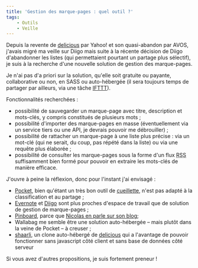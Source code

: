 ```yaml
---
title: 'Gestion des marque-pages : quel outil ?'
tags:
    - Outils
    - Veille
---
```


Depuis la revente de [delicious](http://delicious.com) par Yahoo! et son quasi-abandon par AVOS, j'avais migré ma veille sur Diigo mais suite à la récente décision de Diigo d'abandonner les listes (qui permettaient pourtant un partage plus sélectif), je suis à la recherche d'une nouvelle solution de gestion des marque-pages.

<!-- more -->

Je n'ai pas d'a priori sur la solution, qu'elle soit gratuite ou payante, collaborative ou non, en SASS ou auto-hébergée (il sera toujours temps de partager par ailleurs, via une tâche [IFTTT](http://ifttt.com)).

Fonctionnalités recherchées :

- possibilité de sauvegarder un marque-page avec titre, description et mots-clés, y compris constitués de plusieurs mots ;
- possibilité d'importer des marque-pages en masse (éventuellement via un service tiers ou une API, je devrais pouvoir me débrouiller) ;
- possibilité de rattacher un marque-page à une liste plus précise : via un mot-clé (qui ne serait, du coup, pas répété dans la liste) ou via une requête plus élaborée ;
- possibilité de consulter les marque-pages sous la forme d'un flux <abbr title="Really Simple Syndication" lang="en">RSS</abbr> suffisamment bien formé pour pouvoir en extraire les mots-clés de manière efficace.

J'ouvre à peine la réflexion, donc pour l'instant j'ai envisagé :

- [Pocket](http://getpocket.com), bien qu'étant un très bon outil de [cueillette](http://ploum.net/la-cueillette-de-lactualite-et-des-informations/ '"La cueillette de l’actualité et des informations", Lionel Dricot'), n'est pas adapté à la classification et au partage ;
- [Evernote](http://evernote.com) et [Diigo](http://www.diigo.com) sont plus proches d'espace de travail que de solution de gestion de marque-pages ;
- [Pinboard](http://pinboard.in), parce que [Nicolas en parle sur son blog](http://gasteroprod.com/web/mes-bookmarks-migrent-de-diigo-vers-pinboard '"Mes bookmarks migrent de Diigo vers Pinboard", Nicolas Hoizey');
- Wallabag me semble être une solution auto-hébergée – mais plutôt dans la veine de Pocket – à creuser ;
- [shaarli](http://sebsauvage.net/wiki/doku.php?id=php:shaarli), un clone auto-hébergé de [delicious](http://delicious.com) qui a l'avantage de pouvoir fonctionner sans javascript côté client et sans base de données côté serveur

Si vous avez d'autres propositions, je suis fortement preneur !
